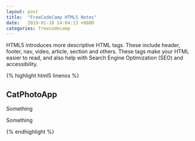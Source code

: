 ```yaml
---
layout: post
title:  "FreeCodeCamp HTML5 Notes"
date:   2019-01-18 14:04:13 +0800
categories: freecodecamp
---
```


HTML5 introduces more descriptive HTML tags. These include header, footer, nav, video, article, section and others.
These tags make your HTML easier to read, and also help with Search Engine Optimization (SEO) and accessibility.

{% highlight html5 linenos %}
<h2>CatPhotoApp</h2>
<main>
<p>Something</p>

<p>Something
</main>
{% endhighlight %}

